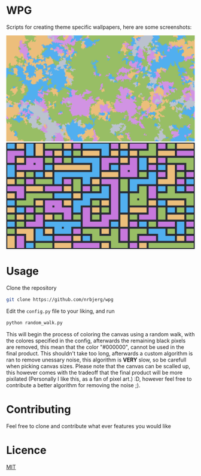 # WPG
Scripts for creating theme specific wallpapers, here are some screenshots:

![Random Walk](/screenshots/random_walk_onedark.png)
![Grid based approac](/screenshots/without_middles.PNG "Chained together, without middles")
# Usage
Clone the repository

``` sh
git clone https://github.com/nrbjerg/wpg
```
Edit the `config.py` file to your liking, and run 

``` sh
python random_walk.py
```
This will begin the process of coloring the canvas using a random walk, with the colores specified in the config, afterwards the remaining black pixels are removed, this mean that the color "#000000", cannot be used in the final product. This shouldn't take too long, afterwards a custom algorithm is ran to remove unessary noise, this algorithm is **VERY** slow, so be carefull when picking canvas sizes. Please note that the canvas can be scalled up, this however comes with the tradeoff that the final product will be more pixilated (Personally I like this, as a fan of pixel art.) :D, however feel free to contribute a better algorithm for removing the noise ;).

# Contributing
Feel free to clone and contribute what ever features you would like

# Licence
[MIT](./LICENSE)
